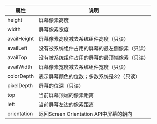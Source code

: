 
| 属性        | 说明                                         |
| ----------- | -------------------------------------------- |
| height      | 屏幕像素高度                                 |
| width       | 屏幕像素宽度                                 |
| availHeight | 屏幕像素高度减去系统组件高度（只读）         |
| availLeft   | 没有被系统组件占用的屏幕的最左侧像素（只读） |
| availTop    | 没有被系统组件占用的屏幕的最顶端像素（只读） |
| availWidth  | 屏幕像素宽度减去系统组件宽度（只读）         |
| colorDepth  | 表示屏幕颜色的位数；多数系统是32（只读）     |
| pixelDepth  | 屏幕的位深（只读）                           |
| top         | 当前屏幕顶端的像素距离                       |
| left        | 当前屏幕左边的像素距离                       |
| orientation | 返回Screen Orientation API中屏幕的朝向       |
 
